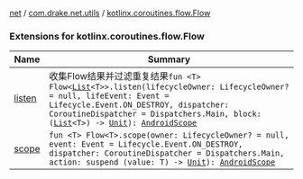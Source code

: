 [net](../../index.md) / [com.drake.net.utils](../index.md) / [kotlinx.coroutines.flow.Flow](./index.md)

### Extensions for kotlinx.coroutines.flow.Flow

| Name | Summary |
|---|---|
| [listen](listen.md) | 收集Flow结果并过滤重复结果`fun <T> Flow<`[`List`](https://kotlinlang.org/api/latest/jvm/stdlib/kotlin.collections/-list/index.html)`<T>>.listen(lifecycleOwner: LifecycleOwner? = null, lifeEvent: Event = Lifecycle.Event.ON_DESTROY, dispatcher: CoroutineDispatcher = Dispatchers.Main, block: (`[`List`](https://kotlinlang.org/api/latest/jvm/stdlib/kotlin.collections/-list/index.html)`<T>) -> `[`Unit`](https://kotlinlang.org/api/latest/jvm/stdlib/kotlin/-unit/index.html)`): `[`AndroidScope`](../../com.drake.net.scope/-android-scope/index.md) |
| [scope](scope.md) | `fun <T> Flow<T>.scope(owner: LifecycleOwner? = null, event: Event = Lifecycle.Event.ON_DESTROY, dispatcher: CoroutineDispatcher = Dispatchers.Main, action: suspend (value: T) -> `[`Unit`](https://kotlinlang.org/api/latest/jvm/stdlib/kotlin/-unit/index.html)`): `[`AndroidScope`](../../com.drake.net.scope/-android-scope/index.md) |

